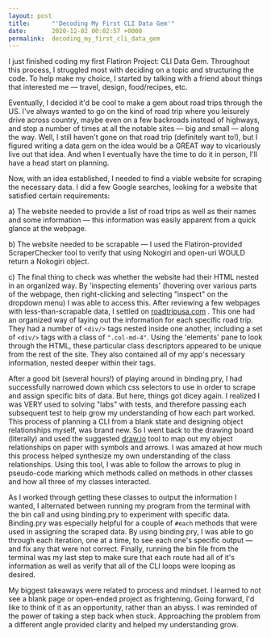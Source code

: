 ```yaml
---
layout: post
title:      "'Decoding My First CLI Data Gem'"
date:       2020-12-02 00:02:57 +0000
permalink:  decoding_my_first_cli_data_gem
---
```



I just finished coding my first Flatiron Project: CLI Data Gem. Throughout this process, I struggled most with deciding on a topic and structuring the code. To help make my choice, I started by talking with a friend about things that interested me — travel, design, food/recipes, etc. 

Eventually, I decided it'd be cool to make a gem about road trips through the US. I've always wanted to go on the kind of road trip where you leisurely drive across country, maybe even on a few backroads instead of highways, and stop a number of times at all the notable sites — big and small — along the way. Well, I still haven't gone on that road trip (definitely want to!), but I figured writing a data gem on the idea would be a GREAT way to vicariously live out that idea. And when I eventually have the time to do it in person, I'll have a head start on planning.

Now, with an idea established, I needed to find a viable website for scraping the necessary data. I did a few Google searches, looking for a website that satisfied certain requirements:

a) The website needed to provide a list of road trips as well as their names and some information — this information was easily apparent from a quick glance at the webpage.

b) The website needed to be scrapable — I used the Flatiron-provided ScraperChecker tool to verify that using Nokogiri and open-uri WOULD return a Nokogiri object.

c) The final thing to check was whether the website had their HTML nested in an organized way. By 'inspecting elements' (hovering over various parts of the webpage, then right-clicking and selecting "inspect" on the dropdown menu) I was able to access this. After reviewing a few webpages with less-than-scrapable data, I settled on [roadtripusa.com](http://roadtripusa.com) . This one had an organized way of laying out the information for each specific road trip. They had a number of `<div/>` tags nested inside one another, including a set of `<div/>` tags with a class of `".col-md-4"`. Using the 'elements' pane to look through the HTML, these particular class descriptors appeared to be unique from the rest of the site. They also contained all of my app's necessary information, nested deeper within their tags.

After a good bit (several hours!) of playing around in binding.pry, I had successfully narrowed down which css selectors to use in order to scrape and assign specific bits of data. But here, things got dicey again. I realized I was VERY used to solving "labs" with tests, and therefore passing each subsequent test to help grow my understanding of how each part worked. This process of planning a CLI from a blank state and designing object relationships myself, was brand new. So I went back to the drawing board (literally) and used the suggested [draw.io](http://draw.io) tool to map out my object relationships on paper with symbols and arrows. I was amazed at how much this process helped synthesize my own understanding of the class relationships. Using this tool, I was able to follow the arrows to plug in pseudo-code marking which methods called on methods in other classes and how all three of my classes interacted. 

As I worked through getting these classes to output the information I wanted, I alternated between running my program from the terminal with the bin call and using binding.pry to experiment with specific data. Binding.pry was especially helpful for a couple of `#each` methods that were used in assigning the scraped data. By using binding.pry, I was able to go through each iteration, one at a time, to see each one's specific output — and fix any that were not correct. Finally, running the bin file from the terminal was my last step to make sure that each route had all of it's information as well as verify that all of the CLI loops were looping as desired. 

My biggest takeaways were related to process and mindset. I learned to not see a blank page or open-ended project as frightening. Going forward, I'd like to think of it as an opportunity, rather than an abyss. I was reminded of the power of taking a step back when stuck. Approaching the problem from a different angle provided clarity and helped my understanding grow.
